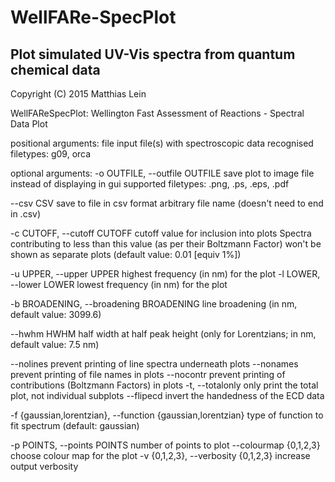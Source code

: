 # WellFARe-SpecPlot
## Plot simulated UV-Vis spectra from quantum chemical data
Copyright (C) 2015  Matthias Lein

WellFAReSpecPlot: Wellington Fast Assessment of Reactions - Spectral Data Plot

positional arguments:
  file                  input file(s) with spectroscopic data
                        recognised filetypes: g09, orca

optional arguments:
  -o OUTFILE, --outfile OUTFILE
                        save plot to image file instead of displaying in gui
                        supported filetypes: .png, .ps, .eps, .pdf
                        
  --csv CSV             save to file in csv format
                        arbitrary file name (doesn't need to end in .csv)
  
  -c CUTOFF, --cutoff CUTOFF
                        cutoff value for inclusion into plots
                        Spectra contributing to less than this value (as per their Boltzmann Factor)
                        won't be shown as separate plots (default value: 0.01 [equiv 1%])
                        
  -u UPPER, --upper UPPER
                        highest frequency (in nm) for the plot
  -l LOWER, --lower LOWER
                        lowest frequency (in nm) for the plot
                        
  -b BROADENING, --broadening BROADENING
                        line broadening (in nm, default value: 3099.6)
                        
  --hwhm HWHM           half width at half peak height (only for Lorentzians;
                        in nm, default value: 7.5 nm)
                        
  --nolines             prevent printing of line spectra underneath plots
  --nonames             prevent printing of file names in plots
  --nocontr             prevent printing of contributions (Boltzmann Factors) in plots
    -t, --totalonly       only print the total plot, not individual subplots
  --flipecd             invert the handedness of the ECD data

  -f {gaussian,lorentzian}, --function {gaussian,lorentzian}
                        type of function to fit spectrum (default: gaussian)

  -p POINTS, --points POINTS
                        number of points to plot
  --colourmap {0,1,2,3}
                        choose colour map for the plot
  -v {0,1,2,3}, --verbosity {0,1,2,3}
                        increase output verbosity
